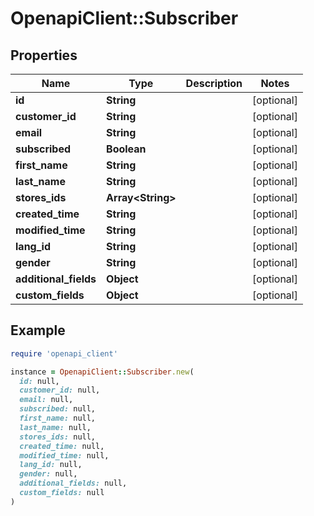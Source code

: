 # OpenapiClient::Subscriber

## Properties

| Name | Type | Description | Notes |
| ---- | ---- | ----------- | ----- |
| **id** | **String** |  | [optional] |
| **customer_id** | **String** |  | [optional] |
| **email** | **String** |  | [optional] |
| **subscribed** | **Boolean** |  | [optional] |
| **first_name** | **String** |  | [optional] |
| **last_name** | **String** |  | [optional] |
| **stores_ids** | **Array&lt;String&gt;** |  | [optional] |
| **created_time** | **String** |  | [optional] |
| **modified_time** | **String** |  | [optional] |
| **lang_id** | **String** |  | [optional] |
| **gender** | **String** |  | [optional] |
| **additional_fields** | **Object** |  | [optional] |
| **custom_fields** | **Object** |  | [optional] |

## Example

```ruby
require 'openapi_client'

instance = OpenapiClient::Subscriber.new(
  id: null,
  customer_id: null,
  email: null,
  subscribed: null,
  first_name: null,
  last_name: null,
  stores_ids: null,
  created_time: null,
  modified_time: null,
  lang_id: null,
  gender: null,
  additional_fields: null,
  custom_fields: null
)
```

